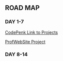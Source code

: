 ## ROAD MAP

### DAY 1-7

[CodePenk Link to Projects](https://codepen.io/collection/AKGoxz)

[ProfWebSite Project](https://codepen.io/Ily94/project/full/ZBdjbo)

### DAY 8-14
